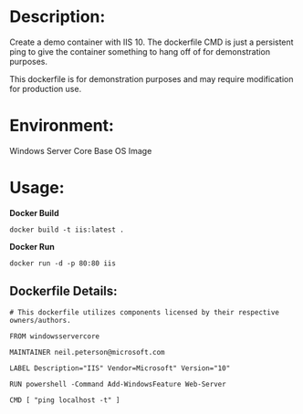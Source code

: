 # Description:

Create a demo container with IIS 10. The dockerfile CMD is just a persistent ping to give the container something to hang off of for demonstration purposes.

This dockerfile is for demonstration purposes and may require modification for production use. 

# Environment:

Windows Server Core Base OS Image

# Usage:

**Docker Build**

```
docker build -t iis:latest .
```

**Docker Run** 

```
docker run -d -p 80:80 iis
```

## Dockerfile Details:
```
# This dockerfile utilizes components licensed by their respective owners/authors.

FROM windowsservercore

MAINTAINER neil.peterson@microsoft.com

LABEL Description="IIS" Vendor=Microsoft" Version="10"

RUN powershell -Command Add-WindowsFeature Web-Server

CMD [ "ping localhost -t" ]
```


